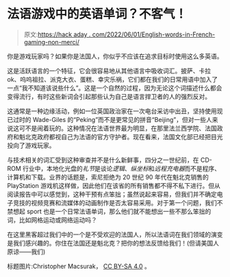 # 法语游戏中的英语单词？不客气！

> 原文:[https://hack aday . com/2022/06/01/English-words-in-French-gaming-non-merci/](https://hackaday.com/2022/06/01/english-words-in-french-gaming-non-merci/)

你是游戏玩家吗？如果你是法国人，你似乎不应该在追求目标时使用这么多英语。

这是活跃语言的一个特征，它会很容易地从其他语言中吸收词汇。披萨、卡拉 ok、呜呜祖拉、派克大衣、蛋糕、幸灾乐祸，它们都在我们的日常用语中加入了一点“我不知道该说些什么”。这是一个自然的过程，因为无论这个词描述什么都会变得流行，有时这些新词会引起那些认为自己是语言捍卫者的人的强烈反对。

这通常是一种边缘活动，例如一位英国政治家在一次电台采访中出丑，坚持使用现已过时的 Wade-Giles 的“Peking”而不是更常见的拼音“Beijing”，但对一些人来说这可不是闹着玩的。这种情况在法语世界最为明显，在那里法兰西学院、法国政府和魁北克政府都视自己为法语的官方守护者。现在看来，法国文化部已经把目光投向了游戏玩家。

与技术相关的词汇受到这种审查并不是什么新鲜事，四分之一世纪前，在 CD-ROM 行业中，本地化光盘的*礼节*是谈论*逻辑*、*纵坐标*和*远程充电器*而不是程序、计算机和下载。业界的话题是，索尼拒绝为 20 世纪 90 年代在魁北克销售的 PlayStation 游戏机这样做，因此他们在该省的所有销售都不得不私下进行。但从阅读报告中可以感觉到，这种干预有点笨拙；虽然说起来容易，但我们并不确定电子竞技的视频竞赛和流媒体的动画制作是否太容易采用。对于第一个问题，我们不禁想起 sport 也是一个日常法语单词，那么他们就不能想出一些不那么笨拙的词，比如网格运动或网络运动吗？

在这里黑客超过我们中的一个是不受欢迎的法国人，所以法语词在我们领域的演变是我们感兴趣的。你住在法国还是魁北克？把你的想法反馈给我们！(但请美国人原谅——我们)

标题图片:Christopher Macsurak， [CC BY-SA 4.0](https://commons.wikimedia.org/wiki/File:French_Flag_Flying.jpg) 。